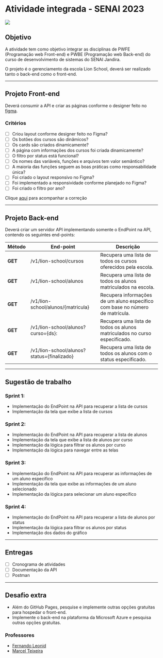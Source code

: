 # Atividade integrada - SENAI 2023

![](https://repository-images.githubusercontent.com/618073290/a3f02c70-b7f2-4962-a5fa-ce29c81af351)

## Objetivo
A atividade tem como objetivo integrar as disciplinas de PWFE (Programação web Front-end) e PWBE (Programação web Back-end) do curso de desenvolvimento de sistemas do SENAI Jandira.

O projeto é o gerenciamento da escola Lion School, deverá ser realizado tanto o back-end como o front-end. 

---
## Projeto Front-end
Deverá consumir a API e criar as páginas conforme o designer feito no [figma](https://www.figma.com/file/KhTQbG1DY0MdAIGK73ZWp8/PWFE---Trabalho-Integrado?node-id=0%3A1).

### Critérios 
- [ ] Criou layout conforme designer feito no Figma?
- [ ] Os botões dos cursos são dinâmicos?
- [ ] Os cards são criados dinamicamente?
- [ ] A página com informações dos cursos foi criada dinamicamente?
- [ ] O filtro por status está funcional?
- [ ] Os nomes das variáveis, funções e arquivos tem valor semântico?
- [ ] A maioria das funções seguem as boas práticas como responsabilidade única?
- [ ] Foi criado o layout responsivo no Figma?
- [ ] Foi implementado a responsividade conforme planejado no Figma?
- [ ] Foi criado o filtro por ano?

Clique [aqui](https://reliable-yttrium-924.notion.site/7e8be653064c42eab044b543fa4391e1?v=2b3db2ab3f3048eea7b752613c817597) para acompanhar a correção

---
## Projeto Back-end
Deverá criar um servidor API implementando somente o EndPoint na API, contendo os seguintes end-points:

Método | End-point | Descrição 
---|---|---
**GET** | /v1/lion-school/cursos |  Recupera uma lista de todos os cursos oferecidos pela escola.
**GET** | /v1/lion-school/alunos |  Recupera uma lista de todos os alunos matriculados na escola.
**GET** | /v1/lion-school/alunos/{matricula} | Recupera informações de um aluno específico com base no número de matrícula.
**GET** | /v1/lion-school/alunos?curso={ds}: | Recupera uma lista de todos os alunos matriculados no curso especificado.
**GET** | /v1/lion-school/alunos?status={finalizado} | Recupera uma lista de todos os alunos com o status especificado.


---

## Sugestão de trabalho

### Sprint 1:
- Implementação do EndPoint na API para recuperar a lista de cursos
- Implementação da tela que exibe a lista de cursos
  
### Sprint 2:
- Implementação do EndPoint na API para recuperar a lista de alunos
- Implementação da tela que exibe a lista de alunos por curso
- Implementação da lógica para filtrar os alunos por curso
- Implementação da lógica para navegar entre as telas
  
### Sprint 3:
- Implementação do EndPoint na API para recuperar as informações de um aluno específico
- Implementação da tela que exibe as informações de um aluno selecionado
- Implementação da lógica para selecionar um aluno específico

### Sprint 4:
- Implementação do EndPoint na API para recuperar a lista de alunos por status
- Implementação da lógica para filtrar os alunos por status
- Implementação dos dados do gráfico


---

## Entregas
- [ ] Cronograma de atividades
- [ ] Documentação da API
- [ ] Postman 

---

## Desafio extra
- Além do GitHub Pages, pesquise e implemente outras opções gratuitas para hospedar o front-end.
- Implemente o back-end na plataforma da Microsoft Azure e pesquisa outras opções gratuitas.

### Professores
- [Fernando Leonid](https://github.com/fernandoleonid)
- [Marcel Teixeira](https://github.com/marcelnt)